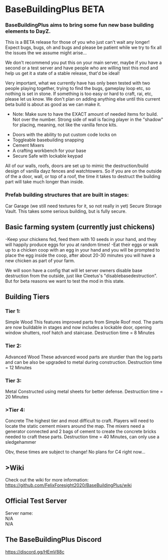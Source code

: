 <h1>BaseBuildingPlus BETA</h1>
<h3>BaseBuildingPlus aims to bring some fun new base building elements to DayZ.</h3>
<p>This is a BETA release for those of you who just can't wait any longer! Expect bugs, bugs, oh and bugs and please be patient while we try to fix all the issues the we assume might arise...</p>
<p>We don't recommend you put this on your main server, maybe if you have a second or a test server and have people who are willing test this mod and help us get it a state of a stable release, that'd be ideal!</p>
<p>Very important, what we currently have has only been tested with two people playing together, trying to find the bugs, gameplay loop etc, so nothing is set in stone. If something is too easy or hard to craft, rai, etc, please let us know. We don't plan on adding anything else until this current beta build is about as good as we can make it.</p>
<ul>
<li>Note: Make sure to have the EXACT amount of needed items for build. Not over the number. Strong side of wall is facing player in the "shadow" for placing, meaning, not like the vanilla fence kits.</li>
</ul>
<ul>
<li>Doors with the ability to put custom code locks on</li>
<li>Toggleable basebuilding snapping</li>
<li>Cement Mixers</li>
<li>A crafting workbench for your base</li>
<li>Secure Safe with lockable keypad</li>
</ul>
<p>All of our walls, roofs, doors are set up to mimic the destruction/build design of vanilla dayz fences and watchtowers. So if you are on the outside of the a door, wall, or top of a roof, the time it takes to
destruct the building part will take much longer than inside.</p>
<h3>Prefab building structures that are built in stages:</h3>
<p>Car Garage (we still need textures for it, so not really in yet)
Secure Storage Vault. This takes some serious building, but is fully secure.</p>
<h2>Basic farming system (currently just chickens)</h2>
<p>-Keep your chickens fed, feed them with 10 seeds in your hand, and they will happily produce eggs for you at random times!
-Eat their eggs or walk up to a chicken coop with an egg in your hand and you will be prompted to place the egg inside the coop, after about 20-30 minutes you will have a new chicken as part of your farm.</p>
<p>We will soon have a config that will let server owners disable base destruction from the outside, just like Cleetus's "disablebasedestruction". But for beta reasons we want to test the mod in this state.</p>
<h2>Building Tiers</h2>
<h3>Tier 1:</h3>
<p>Simple Wood
This features improved parts from Simple Roof mod. The parts are now buildable in stages and now includes a lockable door, opening window shutters, roof hatch and staircase.
Destruction time = 8 Minutes</p>
<h3>Tier 2:</h3>
<p>Advanced Wood
These advanced wood parts are sturdier than the log parts and can be also be upgraded to metal during construction.
Destruction time = 12 Minutes</p>
<h3>Tier 3:</h3>
<p>Metal
Constructed using metal sheets for better defense.
Destruction time = 20 Minutes</p>
<h3>>Tier 4:</h3>
<p>Concrete
The highest tier and most difficult to craft. Players will need to locate the static cement mixers around the map. The mixers need a generator connected and 2 bags of cement to create the concrete bricks needed to craft these parts.
Destruction time = 40 Minutes, can only use a sledgehammer</p>
<p>Obv, these times are subject to change!
No plans for C4 right now...</p>
<h2>>Wiki</h2>
<p>Check out the wiki for more information:
<a href="https://github.com/FelixForesight2020/BaseBuildingPlus/wiki">https://github.com/FelixForesight2020/BaseBuildingPlus/wiki</a></p>
<h2>Official Test Server</h2>
<p>Server name:<br>
N/A<br>
N/A</p>
<h2>The BaseBuildingPlus Discord</h2>
<p><a href="https://discord.gg/HEmV88c" rel="nofollow">https://discord.gg/HEmV88c</a></p>
</article>
      </div>
  </div>



